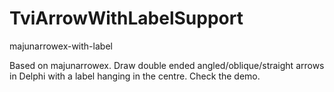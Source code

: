# TviArrowWithLabelSupport
majunarrowex-with-label


Based on majunarrowex.
Draw double ended angled/oblique/straight arrows in Delphi with a label hanging in the centre.
Check the demo.
